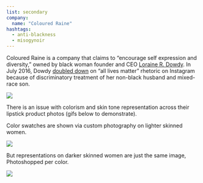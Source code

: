 ```yaml
---
list: secondary
company:
  name: "Coloured Raine"
hashtags:
  - anti-blackness
  - misogynoir
---
```


Coloured Raine is a company that claims to “encourage self expression and diversity,” owned by black woman founder and CEO [Loraine R. Dowdy](https://colouredraine.com/pages/our-story). In July 2016, Dowdy [doubled down](https://www.lipstickalley.com/threads/will-you-be-buying-from-coloured-raine.1053414/) on “all lives matter” rhetoric on Instagram because of discriminatory treatment of her non-black husband and mixed-race son.

![](/coloured-raine-ig.jpg)

There is an issue with colorism and skin tone representation across their lipstick product photos (gifs below to demonstrate).

Color swatches are shown via custom photography on lighter skinned women.

![](/coloured-raine-photos.gif)

But representations on darker skinned women are just the same image, Photoshopped per color.

![](/coloured-raine-photoshop.gif)
